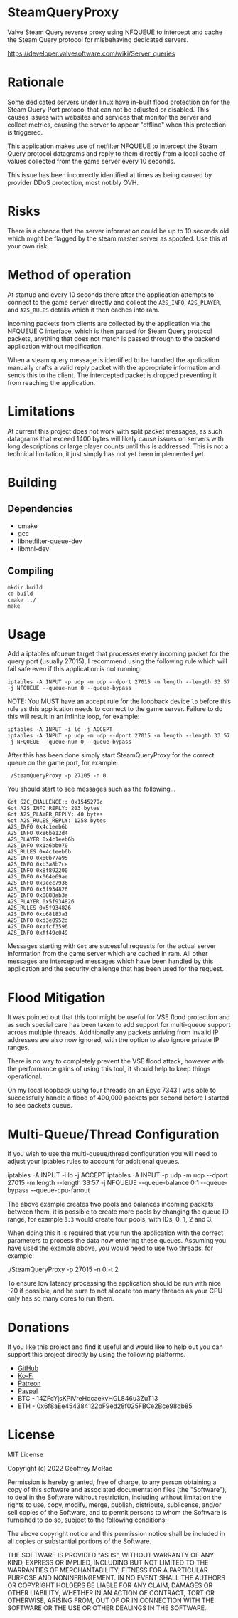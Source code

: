 # SteamQueryProxy

Valve Steam Query reverse proxy using NFQUEUE to intercept and cache the Steam
Query protocol for misbehaving dedicated servers.

https://developer.valvesoftware.com/wiki/Server_queries

# Rationale

Some dedicated servers under linux have in-built flood protection on for the
Steam Query Port protocol that can not be adjusted or disabled. This causes
issues with websites and services that monitor the server and collect metrics,
causing the server to appear "offline" when this protection is triggered.

This application makes use of netfilter NFQUEUE to intercept the Steam Query
protocol datagrams and reply to them directly from a local cache of values
collected from the game server every 10 seconds.

This issue has been incorrectly identified at times as being caused by provider
DDoS protection, most notibly OVH.

# Risks

There is a chance that the server information could be up to 10 seconds old
which might be flagged by the steam master server as spoofed. Use this at your
own risk.

# Method of operation

At startup and every 10 seconds there after the application attempts to connect
to the game server directly and collect the `A2S_INFO`, `A2S_PLAYER`, and
`A2S_RULES` details which it then caches into ram.

Incoming packets from clients are collected by the application via the NFQUEUE C
interface, which is then parsed for Steam Query protocol packets, anything that
does not match is passed through to the backend application without modification.

When a steam query message is identified to be handled the application manually
crafts a valid reply packet with the appropriate information and sends this to
the client. The intercepted packet is dropped preventing it from reaching the
application.

# Limitations

At current this project does not work with split packet messages, as such
datagrams that exceed 1400 bytes will likely cause issues on servers with long
descriptions or large player counts until this is addressed. This is not a
technical limitation, it just simply has not yet been implemented yet.

# Building

## Dependencies

* cmake
* gcc
* libnetfilter-queue-dev
* libmnl-dev

## Compiling

```
mkdir build
cd build
cmake ../
make
```

# Usage

Add a iptables nfqueue target that processes every incoming packet for the query
port (usually 27015), I recommend using the following rule which will fail safe
even if this application is not running:

    iptables -A INPUT -p udp -m udp --dport 27015 -m length --length 33:57 -j NFQUEUE --queue-num 0 --queue-bypass

NOTE: You MUST have an accept rule for the loopback device `lo` before this rule
as this application needs to connect to the game server. Failure to do this will
result in an infinite loop, for example:

    iptables -A INPUT -i lo -j ACCEPT
    iptables -A INPUT -p udp -m udp --dport 27015 -m length --length 33:57 -j NFQUEUE --queue-num 0 --queue-bypass

After this has been done simply start SteamQueryProxy for the correct queue on
the game port, for example:

    ./SteamQueryProxy -p 27105 -n 0

You should start to see messages such as the following...

    Got S2C_CHALLENGE:: 0x1545279c
    Got A2S_INFO_REPLY: 203 bytes
    Got A2S_PLAYER_REPLY: 40 bytes
    Got A2S_RULES_REPLY: 1258 bytes
    A2S_INFO 0x4c1eeb6b
    A2S_INFO 0x86be12d4
    A2S_PLAYER 0x4c1eeb6b
    A2S_INFO 0x1a6bb070
    A2S_RULES 0x4c1eeb6b
    A2S_INFO 0x80b77a95
    A2S_INFO 0xb3a8b7ce
    A2S_INFO 0x8f892200
    A2S_INFO 0x064e69ae
    A2S_INFO 0x9eec7936
    A2S_INFO 0x5f934826
    A2S_INFO 0x8888ab3a
    A2S_PLAYER 0x5f934826
    A2S_RULES 0x5f934826
    A2S_INFO 0xc68183a1
    A2S_INFO 0xd3e0952d
    A2S_INFO 0xafcf3596
    A2S_INFO 0xff49c049

Messages starting with `Got` are sucessful requests for the actual server
information from the game server which are cached in ram. All other messages are
intercepted messages which have been handled by this application and the
security challenge that has been used for the request.

# Flood Mitigation

It was pointed out that this tool might be useful for VSE flood protection and
as such special care has been taken to add support for multi-queue support
across multiple threads. Additionally any packets arriving from invalid IP
addresses are also now ignored, with the option to also ignore private IP
ranges.

There is no way to completely prevent the VSE flood attack, however with the
performance gains of using this tool, it should help to keep things operational.

On my local loopback using four threads on an Epyc 7343 I was able to
successfully handle a flood of 400,000 packets per second before I started to
see packets queue.

# Multi-Queue/Thread Configuration

If you wish to use the multi-queue/thread configuration you will need to adjust
your iptables rules to account for additional queues.

  iptables -A INPUT -i lo -j ACCEPT
  iptables -A INPUT -p udp -m udp --dport 27015 -m length --length 33:57 -j NFQUEUE --queue-balance 0:1 --queue-bypass --queue-cpu-fanout

The above example creates two pools and balances incoming packets between them,
it is possible to create more pools by changing the queue ID range, for example
`0:3` would create four pools, with IDs, 0, 1, 2 and 3.

When doing this it is required that you run the application with the correct
parameters to process the data now entering these queues. Assuming you have used
the example above, you would need to use two threads, for example:

  ./SteamQueryProxy -p 27015 -n 0 -t 2

To ensure low latency processing the application should be run with nice -20 if
possible, and be sure to not allocate too many threads as your CPU only has so
many cores to run them.

# Donations

If you like this project and find it useful and would like to help out you can
support this project directly by using the following platforms.

* [GitHub](https://github.com/sponsors/gnif)
* [Ko-Fi](https://ko-fi.com/lookingglass)
* [Patreon](https://www.patreon.com/gnif)
* [Paypal](https://www.paypal.com/cgi-bin/webscr?cmd=_s-xclick&hosted_button_id=ESQ72XUPGKXRY)
* BTC - 14ZFcYjsKPiVreHqcaekvHGL846u3ZuT13
* ETH - 0x6f8aEe454384122bF9ed28f025FBCe2Bce98db85

# License

MIT License

Copyright (c) 2022 Geoffrey McRae

Permission is hereby granted, free of charge, to any person obtaining a copy
of this software and associated documentation files (the "Software"), to deal
in the Software without restriction, including without limitation the rights
to use, copy, modify, merge, publish, distribute, sublicense, and/or sell
copies of the Software, and to permit persons to whom the Software is
furnished to do so, subject to the following conditions:

The above copyright notice and this permission notice shall be included in all
copies or substantial portions of the Software.

THE SOFTWARE IS PROVIDED "AS IS", WITHOUT WARRANTY OF ANY KIND, EXPRESS OR
IMPLIED, INCLUDING BUT NOT LIMITED TO THE WARRANTIES OF MERCHANTABILITY,
FITNESS FOR A PARTICULAR PURPOSE AND NONINFRINGEMENT. IN NO EVENT SHALL THE
AUTHORS OR COPYRIGHT HOLDERS BE LIABLE FOR ANY CLAIM, DAMAGES OR OTHER
LIABILITY, WHETHER IN AN ACTION OF CONTRACT, TORT OR OTHERWISE, ARISING FROM,
OUT OF OR IN CONNECTION WITH THE SOFTWARE OR THE USE OR OTHER DEALINGS IN THE
SOFTWARE.
